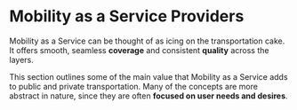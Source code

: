 # Mobility as a Service Providers

Mobility as a Service can be thought of as icing on the transportation cake. It offers smooth, seamless **coverage** and consistent **quality** across the layers.

This section outlines some of the main value that Mobility as a Service adds to public and private transportation. Many of the concepts are more abstract in nature, since they are often **focused on user needs and desires**.

